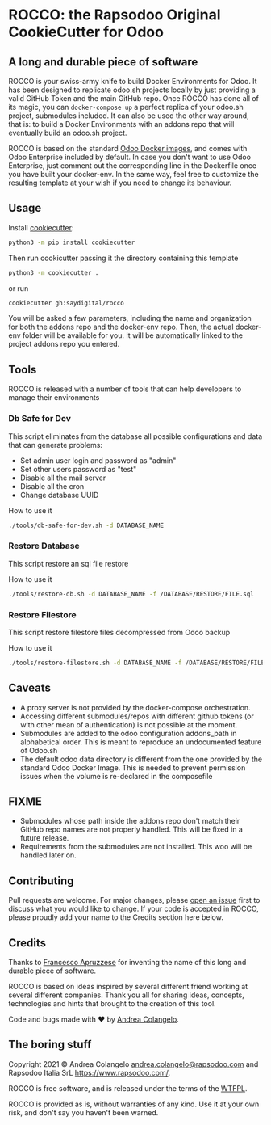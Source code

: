 # ROCCO: the Rapsodoo Original CookieCutter for Odoo
## A long and durable piece of software

ROCCO is your swiss-army knife to build Docker Environments for Odoo. It has been designed to replicate odoo.sh projects locally by just providing a valid GitHub Token and the main GitHub repo. Once ROCCO has done all of its magic, you can `docker-compose up` a perfect replica of your odoo.sh project, submodules included. It can also be used the other way around, that is: to build a Docker Environments with an addons repo that will eventually build an odoo.sh project.

ROCCO is based on the standard [Odoo Docker images](https://hub.docker.com/_/odoo), and comes with Odoo Enterprise included by default. In case you don't want to use Odoo Enterprise, just comment out the corresponding line in the Dockerfile once you have built your docker-env. In the same way, feel free to customize the resulting template at your wish if you need to change its behaviour.

## Usage

Install [cookiecutter](http://cookiecutter.readthedocs.io/):
```bash
python3 -m pip install cookiecutter
```

Then run cookicutter passing it the directory containing this template
```bash
python3 -m cookiecutter .
```
or run
```bash
cookiecutter gh:saydigital/rocco
```

You will be asked a few parameters, including the name and organization for both the addons repo and the docker-env repo. Then, the actual docker-env folder will be available for you. It will be automatically linked to the project addons repo you entered.

## Tools

ROCCO is released with a number of tools that can help developers to manage their environments

### Db Safe for Dev

This script eliminates from the database all possible configurations and data that can generate problems:
 - Set admin user login and password as "admin"
 - Set other users password as "test"
 - Disable all the mail server
 - Disable all the cron
 - Change database UUID

How to use it

```bash
./tools/db-safe-for-dev.sh -d DATABASE_NAME
```

### Restore Database

This script restore an sql file restore

How to use it

```bash
./tools/restore-db.sh -d DATABASE_NAME -f /DATABASE/RESTORE/FILE.sql
```

### Restore Filestore

This script restore filestore files decompressed from Odoo backup

How to use it

```bash
./tools/restore-filestore.sh -d DATABASE_NAME -f /DATABASE/RESTORE/FILESTORE/PATH -r DOCKER_RUNNING_NAME
```

## Caveats
- A proxy server is not provided by the docker-compose orchestration.
- Accessing different submodules/repos with different github tokens (or with other mean of authentication) is not possible at the moment.
- Submodules are added to the odoo configuration addons_path in alphabetical order. This is meant to reproduce an undocumented feature of Odoo.sh
- The default odoo data directory is different from the one provided by the standard Odoo Docker Image. This is needed to prevent permission issues when the volume is re-declared in the composefile

## FIXME
- Submodules whose path inside the addons repo don't match their GitHub repo names are not properly handled. This will be fixed in a future release.
- Requirements from the submodules are not installed. This woo will be handled later on.

## Contributing
Pull requests are welcome. For major changes, please [open an issue](https://github.com/saydigital/rocco/issues) first to discuss what you would like to change. If your code is accepted in ROCCO, please proudly add your name to the Credits section here below.

## Credits
Thanks to [Francesco Apruzzese](https://github.com/opencode) for inventing the name of this long and durable piece of software.

ROCCO is based on ideas inspired by several different friend working at several different companies. Thank you all for sharing ideas, concepts, technologies and hints that brought to the creation of this tool.

Code and bugs made with ❤️ by [Andrea Colangelo](https://andreacolangelo.dev/).

## The boring stuff
Copyright 2021 © Andrea Colangelo <andrea.colangelo@rapsodoo.com> and Rapsodoo Italia SrL <https://www.rapsodoo.com/>.

ROCCO is free software, and is released under the terms of the [WTFPL](http://www.wtfpl.net/txt/copying/).

ROCCO is provided as is, without warranties of any kind. Use it at your own risk, and don't say you haven't been warned.
